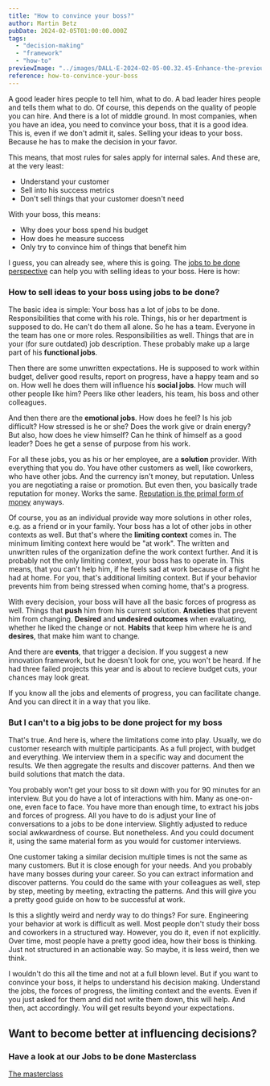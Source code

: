```yaml
---
title: "How to convince your boss?"
author: Martin Betz
pubDate: 2024-02-05T01:00:00.000Z
tags:
  - "decision-making"
  - "framework"
  - "how-to"
previewImage: "../images/DALL·E-2024-02-05-00.32.45-Enhance-the-previous-scene-with-clearer-more-detailed-faces-on-both-the-employee-and-the-boss.-The-employee-is-confidently-explaining-a-new-proposal.webp"
reference: how-to-convince-your-boss
---
```


A good leader hires people to tell him, what to do. A bad leader hires people and tells them what to do. Of course, this depends on the quality of people you can hire. And there is a lot of middle ground. In most companies, when you have an idea, you need to convince your boss, that it is a good idea. This is, even if we don't admit it, sales. Selling your ideas to your boss. Because he has to make the decision in your favor.

This means, that most rules for sales apply for internal sales. And these are, at the very least:

- Understand your customer
- Sell into his success metrics
- Don't sell things that your customer doesn't need

With your boss, this means:

- Why does your boss spend his budget
- How does he measure success
- Only try to convince him of things that benefit him

I guess, you can already see, where this is going. The [jobs to be done perspective](/en/blog/understanding-the-jobs-to-be-done-perspective/) can help you with selling ideas to your boss. Here is how:

### How to sell ideas to your boss using jobs to be done?

The basic idea is simple: Your boss has a lot of jobs to be done. Responsibilities that come with his role. Things, his or her department is supposed to do. He can't do them all alone. So he has a team. Everyone in the team has one or more roles. Responsibilities as well. Things that are in your (for sure outdated) job description. These probably make up a large part of his **functional jobs**.

Then there are some unwritten expectations. He is supposed to work within budget, deliver good results, report on progress, have a happy team and so on. How well he does them will influence his **social jobs**. How much will other people like him? Peers like other leaders, his team, his boss and other colleagues.

And then there are the **emotional jobs**. How does he feel? Is his job difficult? How stressed is he or she? Does the work give or drain energy? But also, how does he view himself? Can he think of himself as a good leader? Does he get a sense of purpose from his work.

For all these jobs, you as his or her employee, are a **solution** provider. With everything that you do. You have other customers as well, like coworkers, who have other jobs. And the currency isn't money, but reputation. Unless you are negotiating a raise or promotion. But even then, you basically trade reputation for money. Works the same. [Reputation is the primal form of money](https://royalsocietypublishing.org/doi/10.1098/rstb.2015.0100) anyways.

Of course, you as an individual provide way more solutions in other roles, e.g. as a friend or in your family. Your boss has a lot of other jobs in other contexts as well. But that's where the **limiting context** comes in. The minimum limiting context here would be "at work". The written and unwritten rules of the organization define the work context further. And it is probably not the only limiting context, your boss has to operate in. This means, that you can't help him, if he feels sad at work because of a fight he had at home. For you, that's additional limiting context. But if your behavior prevents him from being stressed when coming home, that's a progress.

With every decision, your boss will have all the basic forces of progress as well. Things that **push** him from his current solution. **Anxieties** that prevent him from changing. **Desired** and **undesired outcomes** when evaluating, whether he liked the change or not. **Habits** that keep him where he is and **desires**, that make him want to change.

And there are **events**, that trigger a decision. If you suggest a new innovation framework, but he doesn't look for one, you won't be heard. If he had three failed projects this year and is about to recieve budget cuts, your chances may look great.

If you know all the jobs and elements of progress, you can facilitate change. And you can direct it in a way that you like.

### But I can't to a big jobs to be done project for my boss

That's true. And here is, where the limitations come into play. Usually, we do customer research with multiple participants. As a full project, with budget and everything. We interview them in a specific way and document the results. We then aggregate the results and discover patterns. And then we build solutions that match the data.

You probably won't get your boss to sit down with you for 90 minutes for an interview. But you do have a lot of interactions with him. Many as one-on-one, even face to face. You have more than enough time, to extract his jobs and forces of progress. All you have to do is adjust your line of conversations to a jobs to be done interview. Slightly adjusted to reduce social awkwardness of course. But nonetheless. And you could document it, using the same material form as you would for customer interviews.

One customer taking a similar decision multiple times is not the same as many customers. But it is close enough for your needs. And you probably have many bosses during your career. So you can extract information and discover patterns. You could do the same with your colleagues as well, step by step, meeting by meeting, extracting the patterns. And this will give you a pretty good guide on how to be successful at work.

Is this a slightly weird and nerdy way to do things? For sure. Engineering your behavior at work is difficult as well. Most people don't study their boss and coworkers in a structured way. However, you do it, even if not explicitly. Over time, most people have a pretty good idea, how their boss is thinking. Just not structured in an actionable way. So maybe, it is less weird, then we think.

I wouldn't do this all the time and not at a full blown level. But if you want to convince your boss, it helps to understand his decision making. Understand the jobs, the forces of progress, the limiting context and the events. Even if you just asked for them and did not write them down, this will help. And then, act accordingly. You will get results beyond your expectations.



## Want to become better at influencing decisions?

### Have a look at our Jobs to be done Masterclass

[The masterclass](/services/mastering-jobs-to-be-done-online-workshop/)
